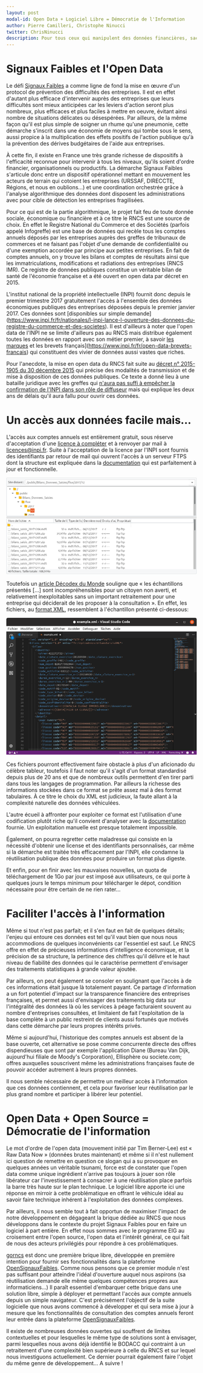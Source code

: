 ```yaml
---
layout: post
modal-id: Open Data + Logiciel Libre = Démocratie de l'Information
author: Pierre Camilleri, Christophe Ninucci
twitter: ChrisNinucci
description: Pour tous ceux qui manipulent des données financières, sachez que les bilans annuels déposés après le 1er janvier 2017 sont offerts en open data par l'INPI. Le format des données n'est aujourd'hui pas le plus attrayant, mais nous avons décidé dans le cadre de notre défi EIG de développer des outils open source pour permettre leur exploitation par le plus grand nombre.
---
```



# Signaux Faibles et l'Open Data

Le défi [Signaux Faibles](https://entrepreneur-interet-general.etalab.gouv.fr/defi/2017/09/26/signauxfaibles/) a comme ligne de fond la mise en œuvre d'un protocol de prévention des difficultés des entreprises. Il est en effet d'autant plus efficace d'intervenir auprès des entreprises que leurs difficultés sont mieux anticipées car les leviers d'action seront plus nombreux, plus efficaces et plus faciles à mettre en oeuvre, évitant ainsi nombre de situations délicates ou désespérées. Par ailleurs, de la même façon qu'il est plus simple de soigner un rhume qu'une pneumonie, cette démarche s'inscrit dans une économie de moyens qui tombe sous le sens, aussi propice à la multiplication des effets positifs de l'action publique qu'à la prévention des dérives budgétaires de l'aide aux entreprises.

À cette fin, il existe en France une très grande richesse de dispositifs à l'efficacité reconnue pour intervenir à tous les niveaux, qu'ils soient d'ordre financier, organisationnels ou productifs. La démarche Signaux Faibles s'articule donc entre un dispositif opérationnel mettant en mouvement les acteurs de terrain qui cotoient les entreprises (URSSAF, DIRECCTE, Régions, et nous en oublions...) et une coordination orchestrée grâce à l'analyse algorithmique des données dont disposent les administrations avec pour cible de détection les entreprises fragilisées.

Pour ce qui est de la partie algorithmique, le projet fait feu de toute donnée sociale, économique ou financière et à ce titre le RNCS est une source de choix. En effet le Registre National du Commerce et des Sociétés (parfois appelé Infogreffe) est une base de données qui recèle tous les comptes annuels déposés par les entreprises auprès des greffes de tribunaux de commerces et ne faisant pas l'objet d'une demande de confidentialité ou d'une exemption accordée par principe aux petites entreprises. En fait de comptes annuels, on y trouve les bilans et comptes de résultats ainsi que les immatriculations, modifications et radiations des entreprises (RNCS IMR). Ce registre de données publiques constitue un véritable bilan de santé de l'économie française et a été ouvert en open data par décret en 2015.

L'institut national de la propriété intellectuelle (INPI) fournit donc depuis le premier trimestre 2017 gratuitement l'accès à l'ensemble des données économiques publiques des entreprises déposées depuis le premier janvier 2017. Ces données sont [disponibles sur simple demande] 
(https://www.inpi.fr/fr/nationales/l-inpi-lance-l-ouverture-des-donnees-du-registre-du-commerce-et-des-societes). Il est d'ailleurs à noter que l'open data de l'INPI ne se limite d'ailleurs pas au RNCS mais distribue également toutes les données en rapport avec son métier premier, à savoir [les marques](https://www.inpi.fr/fr/open-data-marques-francaises) et les brevets français](https://www.inpi.fr/fr/open-data-brevets-francais) qui constituent des vivier de données aussi vastes que riches.

Pour l'anecdote, la mise en open data du RNCS fait suite au [décret n° 2015-1905 du 30 décembre 2015](https://www.legifrance.gouv.fr/affichTexte.do?cidTexte=JORFTEXT000031741407) qui précise des modalités de transmission et de mise à disposition de ces données publiques. Ce texte a donné lieu à une bataille juridique avec les greffes qui [n'aura pas suffi à empêcher la confirmation de l'INPI dans son rôle de diffuseur](https://www.legifrance.gouv.fr/affichCodeArticle.do?cidTexte=LEGITEXT000005634379&idArticle=LEGIARTI000031821154&dateTexte=) mais qui explique les deux ans de délais qu'il aura fallu pour ouvrir ces données.

# Un accès aux données facile mais...
L'accès aux comptes annuels est entièrement gratuit, sous réserve d'acceptation d'une [licence à compléter](https://www.inpi.fr/sites/default/files/licence_rncs_comptes_annuels_mars_2017_0.pdf) et à renvoyer par mail à licences@inpi.fr. Suite à l'acceptation de la licence par l'INPI sont fournis des identifiants par retour de mail qui ouvrent l'accès à un serveur FTPS dont la structure est expliquée dans la [documentation](https://www.inpi.fr/fr/sites/default/files/doc_tech_comptes_annuels_decembre_2017_v1.4.pdf) qui est parfaitement à jour et fonctionnelle.

![Aperçu du dépot](/img/filezillaRncs.png)

Toutefois un [article Décodex du Monde](https://www.lemonde.fr/les-decodeurs/article/2018/06/22/comment-infogreffe-a-garde-la-main-sur-les-donnees-legales-des-entreprises_5319408_4355770.html) souligne que « les échantillons présentés [...] sont incompréhensibles pour un citoyen non averti, et relativement inexploitables sans un important retraitement pour une entreprise qui déciderait de les proposer à la consultation ». En effet, les fichiers, au [format XML](https://fr.wikipedia.org/wiki/Extensible_Markup_Language), ressemblent à l'échantillon présenté ci-dessous: 

![screenshot XML](/img/screenXML.png)

Ces fichiers pourront effectivement faire obstacle à plus d'un aficionado du célèbre tableur, toutefois il faut noter qu'il s'agit d'un format standardisé depuis plus de 20 ans et que de nombreux outils permettent d'en tirer parti dans tous les langages de programmation. Par ailleurs la richesse des informations stockées dans ce format se prête assez mal à des format tabulaires. À ce titre le choix du XML est judicieux, la faute allant à la complexité naturelle des données véhiculées.

L'autre écueil à affronter pour exploiter ce format est l'utilisation d'une codification plutôt riche qu'il convient d'analyser avec la [documentation](https://www.inpi.fr/sites/default/files/doc_tech_comptes_annuels_decembre_2017_v1.4.pdf) fournie. Un exploitation manuelle est presque totalement impossible.

Également, on pourra regretter cette maladresse qui consiste en la nécessité d'obtenir une license et des identifiants personnalisés, car même si la démarche est traitée très efficacement par l'INPI, elle condamne la réutilisation publique des données pour produire un format plus digeste.

Et enfin, pour en finir avec les mauvaises nouvelles, un quota de téléchargement de 1Go par jour est imposé aux utilisateurs, ce qui porte à quelques jours le temps minimum pour télécharger le dépot, condition nécessaire pour être certain de ne rien rater…

# Faciliter l'accès à l'information
Même si tout n'est pas parfait; et il s'en faut en fait de quelques détails; l'enjeu qui entoure ces données est tel qu'il vaut bien que nous nous accommodions de quelques inconvénients car l'essentiel est sauf. Le RNCS offre en effet de précieuses informations d'intelligence économique, et la précision de sa structure, la pertinence des chiffres qu'il délivre et le haut niveau de fiabilité des données qui le caractérise permettent d'envisager des traitements statistiques à grande valeur ajoutée.


Par ailleurs, on peut également se consoler en soulignant que l'accès à de ces informations était jusque là totalement payant. Ce partage d'information a un fort potentiel d'impact sur la transparence financière des entreprises françaises, et permet aussi d'envisager des traitements big data sur l'intégralité des données là où les services à péage facturaient souvent au nombre d'entreprises consultées, et limitaient de fait l'exploitation de la base complète à un public restreint de clients aussi fortunés que motivés dans cette démarche par leurs propres intérêts privés.


Même si aujourd'hui, l'historique des comptes annuels est absent de la base ouverte, cet alternative se pose comme concurrente directe des offres dispendieuses que sont par exemple l'application Diane (Bureau Van Dijk, aujourd'hui filiale de Moody's Corporation), Ellisphère ou societe.com; offres auxquelles souscrivent même les administrations françaises faute de pouvoir accéder autrement à leurs propres données.

Il nous semble nécessaire de permettre un meilleur accès à l'information que ces données contiennent, et cela pour favoriser leur réutilisation par le plus grand nombre et participer à libérer leur potentiel.

# Open Data + Open Source = Démocratie de l'information

Le mot d'ordre de l'open data (mouvement initié par Tim Berner-Lee) est « Raw Data Now » (données brutes maintenant) et même si il n'est nullement ici question de remettre en question ce slogan qui a su provoquer en quelques années un véritable tsunami, force est de constater que l'open data comme unique ingrédient n'arrive pas toujours à jouer son rôle libérateur car l'investissement à consacrer à une réutilisation place parfois la barre très haute sur le plan technique. Le logiciel libre apporte ici une réponse en mirroir à cette problématique en offrant le véhicule idéal au savoir faire technique inhérent à l'exploitation des données complexes.

Par ailleurs, il nous semble tout à fait opportun de maximiser l'impact de notre développement en dégageant la brique dédiée au RNCS que nous développons dans le contexte du projet Signaux Faibles pour en faire un logiciel à part entière. En effet nous sommes avec le programme EIG au croisement entre l'open source, l'open data et l'intérêt général, ce qui fait de nous des acteurs privilégiés pour répondre à ces problématiques.

[gorncs](https://github.com/chrnin/gorncs) est donc une première brique libre, développée en première intention pour fournir ses fonctionnalités dans la plateforme [OpenSignauxFaibles](https://github.com/entrepreneur-interet-general/opensignauxfaibles). Comme nous pensons que ce premier module n'est pas suffisant pour atteindre l'idéal d'ouverture auquel nous aspirons (sa réutilisation demande elle même quelques compétences propres aux informaticiens…) Il paraît essentiel d'embarquer cette brique dans une solution libre, simple à déployer et permettant l'accès aux compte annuels depuis un simple navigateur. C'est précisément l'objectif de la suite logicielle que nous avons commencé à développer et qui sera mise à jour à mesure que les fonctionnalités de consultation des comptes annuels feront leur entrée dans la plateforme [OpenSignauxFaibles](https://github.com/entrepreneur-interet-general/opensignauxfaibles).

Il existe de nombreuses données ouvertes qui souffrent de limites contextuelles et pour lesquelles le même type de solutions sont à envisager, parmi lesquelles nous avons déjà identifié le BODACC qui contraint à un retraitement d'une complexité bien supérieure à celle du RNCS et sur lequel nous investiguons actuellement. Ce dernier pourrait également faire l'objet du même genre de développement… A suivre !
